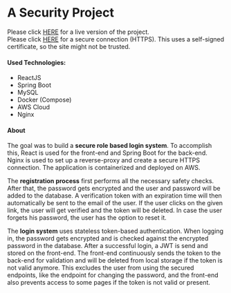 # A Security Project

Please click [HERE](http://18.185.122.61) for a live version of the project. </br>
Please click [HERE](https://18.185.122.61) for a secure connection (HTTPS). This uses a self-signed certificate, so the site might not be trusted.

#### Used Technologies:
- ReactJS
- Spring Boot 
- MySQL 
- Docker (Compose)
- AWS Cloud 
- Nginx

#### About
The goal was to build a **secure role based login system**. To accomplish this, React is used for the front-end and Spring Boot for the back-end. Nginx is used to set up a reverse-proxy and create a secure HTTPS connection. The application is containerized and deployed on AWS.

The **registration process** first performs all the necessary safety checks. After that, the password gets encrypted and the user and password will be added to the database. A verification token with an expiration time will then automatically be sent to the email of the user. If the user clicks on the given link, the user will get verified and the token will be deleted. In case the user forgets his password, the user has the option to reset it.

The **login system** uses stateless token-based authentication. When logging in, the password gets encrypted and is checked against the encrypted password in the database. After a successful login, a JWT is send and stored on the front-end. The front-end continuously sends the token to the back-end for validation and will be deleted from local storage if the token is not valid anymore. This excludes the user from using the secured endpoints, like the endpoint for changing the password, and the front-end also prevents access to some pages if the token is not valid or present.
